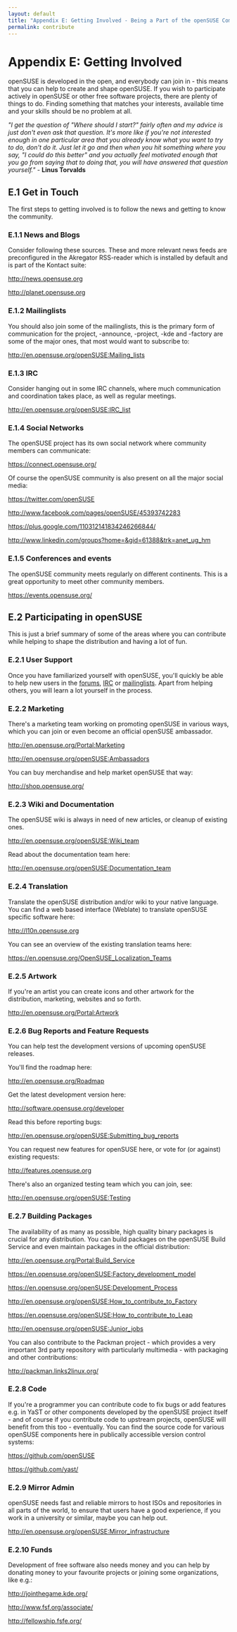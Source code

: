 ```yaml
---
layout: default
title: "Appendix E: Getting Involved - Being a Part of the openSUSE Community and How to Contribute"
permalink: contribute
---
```


# Appendix E: Getting Involved

openSUSE is developed in the open, and everybody can join in - this means that you can help to create and shape openSUSE. If you wish to participate actively in openSUSE or other free software projects, there are plenty of things to do. Finding something that matches your interests, available time and your skills should be no problem at all.

<div class="tip"><em>"I get the question of "Where should I start?" fairly often and my advice is just don't even ask that question. It's more like if you're not interested enough in one particular area that you already know what you want to try to do, don't do it. Just let it go and then when you hit something where you say, "I could do this better" and you actually feel motivated enough that you go from saying that to doing that, you will have answered that question yourself."</em> - <b>Linus Torvalds</b></div>

## E.1 Get in Touch

The first steps to getting involved is to follow the news and getting to know the community.

### E.1.1 News and Blogs

Consider following these sources. These and more relevant news feeds are preconfigured in the Akregator RSS-reader which is installed by default and is part of the Kontact suite:

<http://news.opensuse.org>

<http://planet.opensuse.org>

### E.1.2 Mailinglists

You should also join some of the mailinglists, this is the primary form of communication for the project, -announce, -project, -kde and -factory are some of the major ones, that most would want to subscribe to:

<http://en.opensuse.org/openSUSE:Mailing_lists>

### E.1.3 IRC

Consider hanging out in some IRC channels, where much communication and coordination takes place, as well as regular meetings.

<http://en.opensuse.org/openSUSE:IRC_list>

### E.1.4 Social Networks

The openSUSE project has its own social network where community members can communicate:

<https://connect.opensuse.org/>

Of course the openSUSE community is also present on all the major social media:

<https://twitter.com/openSUSE>

<http://www.facebook.com/pages/openSUSE/45393742283>

<https://plus.google.com/110312141834246266844/>

<http://www.linkedin.com/groups?home=&gid=61388&trk=anet_ug_hm>

### E.1.5 Conferences and events

The openSUSE community meets regularly on different continents. This is a great opportunity to meet other community members.

<https://events.opensuse.org/>

## E.2 Participating in openSUSE

This is just a brief summary of some of the areas where you can contribute while helping to shape the distribution and having a lot of fun.

### E.2.1 User Support

Once you have familiarized yourself with openSUSE, you'll quickly be able to help new users in the <a href="http://forums.opensuse.org" target="_blank">forums</a>, <a href="http://en.opensuse.org/openSUSE:IRC_list" target="_blank">IRC</a> or <a href="http://en.opensuse.org/openSUSE:Mailing_lists" target="_blank">mailinglists</a>. Apart from helping others, you will learn a lot yourself in the process.

### E.2.2 Marketing

There's a marketing team working on promoting openSUSE in various ways, which you can join or even become an official openSUSE ambassador.

<http://en.opensuse.org/Portal:Marketing>

<http://en.opensuse.org/openSUSE:Ambassadors>

You can buy merchandise and help market openSUSE that way:

<http://shop.opensuse.org/>

### E.2.3 Wiki and Documentation

The openSUSE wiki is always in need of new articles, or cleanup of existing ones.

<http://en.opensuse.org/openSUSE:Wiki_team>

Read about the documentation team here:

<http://en.opensuse.org/openSUSE:Documentation_team>

### E.2.4 Translation

Translate the openSUSE distribution and/or wiki to your native language. You can find a web based interface (Weblate) to translate openSUSE specific software here:

<http://l10n.opensuse.org>

You can see an overview of the existing translation teams here:

<https://en.opensuse.org/OpenSUSE_Localization_Teams>

### E.2.5 Artwork

If you're an artist you can create icons and other artwork for the distribution, marketing, websites and so forth.

<http://en.opensuse.org/Portal:Artwork>

### E.2.6 Bug Reports and Feature Requests

You can help test the development versions of upcoming openSUSE releases.

You'll find the roadmap here:

<http://en.opensuse.org/Roadmap>

Get the latest development version here:

<http://software.opensuse.org/developer>

Read this before reporting bugs:

<http://en.opensuse.org/openSUSE:Submitting_bug_reports>

You can request new features for openSUSE here, or vote for (or against) existing requests:

<http://features.opensuse.org>

There's also an organized testing team which you can join, see:

<http://en.opensuse.org/openSUSE:Testing>

### E.2.7 Building Packages

The availability of as many as possible, high quality binary packages is crucial for any distribution. You can build packages on the openSUSE Build Service and even maintain packages in the official distribution:

<http://en.opensuse.org/Portal:Build_Service>

<https://en.opensuse.org/openSUSE:Factory_development_model>

<https://en.opensuse.org/openSUSE:Development_Process>

<http://en.opensuse.org/openSUSE:How_to_contribute_to_Factory>

<https://en.opensuse.org/openSUSE:How_to_contribute_to_Leap>

<http://en.opensuse.org/openSUSE:Junior_jobs>

You can also contribute to the Packman project - which provides a very important 3rd party repository with particularly multimedia - with packaging and other contributions:

<http://packman.links2linux.org/>

### E.2.8 Code

If you're a programmer you can contribute code to fix bugs or add features e.g. in YaST or other components developed by the openSUSE project itself - and of course if you contribute code to upstream projects, openSUSE will benefit from this too - eventually. You can find the source code for various openSUSE components here in publically accessible version control systems:

<https://github.com/openSUSE>

<https://github.com/yast/>

### E.2.9 Mirror Admin

openSUSE needs fast and reliable mirrors to host ISOs and repositories in all parts of the world, to ensure that users have a good experience, if you work in a university or similar, maybe you can help out.

<http://en.opensuse.org/openSUSE:Mirror_infrastructure>

### E.2.10 Funds

Development of free software also needs money and you can help by donating money to your favourite projects or joining some organizations, like e.g.:

<http://jointhegame.kde.org/>

<http://www.fsf.org/associate/>

<http://fellowship.fsfe.org/>
